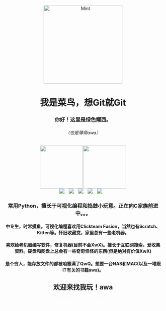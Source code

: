 <html><div id="title2" align="center"><img src=https://bcmcreator.cn/edit/img/_19390.jpg alt="Mint" width="250" height="250"><h1>我是菜鸟，想Git就Git</h1></div></html>
<div align="center"><h3>你好！这里是绿色耀西。<h6>（也是薄荷awa）</h6></h3><img height="137px" src="https://github-readme-stats.vercel.app/api?username=2659170494&show_icons=true&icon_color=CE1D2D&text_color=718096&bg_color=ffffff&hide_title=true" href="https://github.com/2659170494" /><img style="height:137px;" src="https://github-readme-stats-colour93.vercel.app/api/top-langs/?username=2659170494&layout=compact&locale=cn&bg_color=45,fff2e8,fff0f6&text_color=383838&title_color=1890ff&icon_color=597Ff7" href="https://github.com/2659170494" /></div><div align="center">
  <a href="http://greenyoshi.byethost16.com/"><img src="https://img.shields.io/badge/Website-我的杂货网站-green"></a>&emsp;<a href="http://wanghan123456.ysepan.com/"><img src="https://img.shields.io/badge/Netdisk-我的杂货库-green"></a>&emsp;<a href="https://twitter.com/GreenYoshi233"><img src="https://img.shields.io/badge/Twitter-%E6%8E%A8%E7%89%B9-blue"></a>&emsp;<a href="https://space.bilibili.com/280677508"><img src="https://img.shields.io/badge/Bilibili-B%E7%AB%99-ff69b4"></a>&emsp;<a href="mailto:2659170494@qq.com"><img src="https://img.shields.io/badge/Email-邮箱-yellow"></a>&emsp;
  <h3>常用Python，擅长于可视化编程和捣鼓小玩意。正在向C家族前进中。。。</h3>
  <h4>中专生，时常摸鱼。可视化编程喜欢用Clickteam Fusion，当然也有Scratch、Kitten等。怀旧收藏党，家里总有一些老机器。</h4>
  <h4>喜欢给老机器编写软件，修复机器(目前不会XwX)。擅长于互联网搜索，爱收集资料。硬盘和网盘上总会有一些奇奇怪怪的东西(但是绝对有价值XwX)</h4>
  <h4>是个穷人，能存放文件的都被咱塞满了QwQ。想要一台NAS和MAC(以及一堆跟IT有关的书籍awa)。</h4>
  <h2>欢迎来找我玩！awa</h2>
</div>
<html><div align="center"><font size=5 color=White>不想长大，不想失去</font></div></html>
